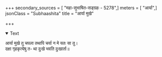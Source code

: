 +++
secondary_sources = [ "महा-सुभाषित-सङ्ग्रहः - 5278",]
meters = [ "आर्या",]
jsonClass = "Subhaashita"
title = "आर्या मुखे"

+++

<details open><summary>Text</summary>

आर्या मुखे तु चपला तथापि चर्या न मे यतः सा तु।  
दक्षा गृहकृत्येषु त- था दुःखे भवति दुःखार्ता॥
</details>
